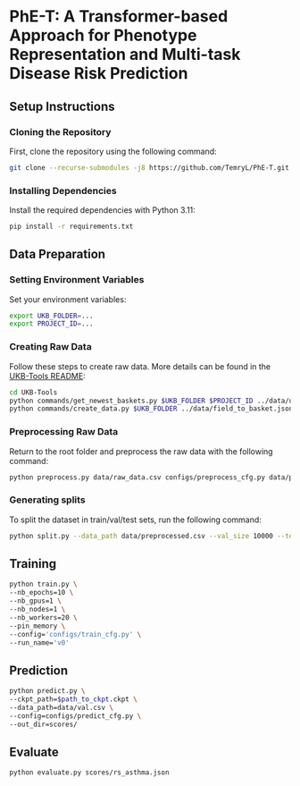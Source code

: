 # PhE-T: A Transformer-based Approach for Phenotype Representation and Multi-task Disease Risk Prediction

## Setup Instructions

### Cloning the Repository
First, clone the repository using the following command:
```bash
git clone --recurse-submodules -j8 https://github.com/TemryL/PhE-T.git
```

### Installing Dependencies
Install the required dependencies with Python 3.11:
```bash
pip install -r requirements.txt
```

## Data Preparation

### Setting Environment Variables
Set your environment variables:
```bash
export UKB_FOLDER=...
export PROJECT_ID=...
```

### Creating Raw Data
Follow these steps to create raw data. More details can be found in the [UKB-Tools README](https://github.com/TemryL/UKB-Tools/blob/main/README.md):
```bash
cd UKB-Tools
python commands/get_newest_baskets.py $UKB_FOLDER $PROJECT_ID ../data/ukb_fields.txt ../data/field_to_basket.json
python commands/create_data.py $UKB_FOLDER ../data/field_to_basket.json ../data/raw.csv
```

### Preprocessing Raw Data
Return to the root folder and preprocess the raw data with the following command:
```bash
python preprocess.py data/raw_data.csv configs/preprocess_cfg.py data/preprocessed.csv
```

### Generating splits
To split the dataset in train/val/test sets, run the following command:
```bash
python split.py --data_path data/preprocessed.csv --val_size 10000 --test_size 10000 --save_dir data/
```

## Training
```bash
python train.py \
--nb_epochs=10 \
--nb_gpus=1 \
--nb_nodes=1 \
--nb_workers=20 \
--pin_memory \
--config='configs/train_cfg.py' \
--run_name='v0'
```

## Prediction
```bash
python predict.py \
--ckpt_path=$path_to_ckpt.ckpt \
--data_path=data/val.csv \
--config=configs/predict_cfg.py \
--out_dir=scores/
```

## Evaluate
```bash
python evaluate.py scores/rs_asthma.json
```
